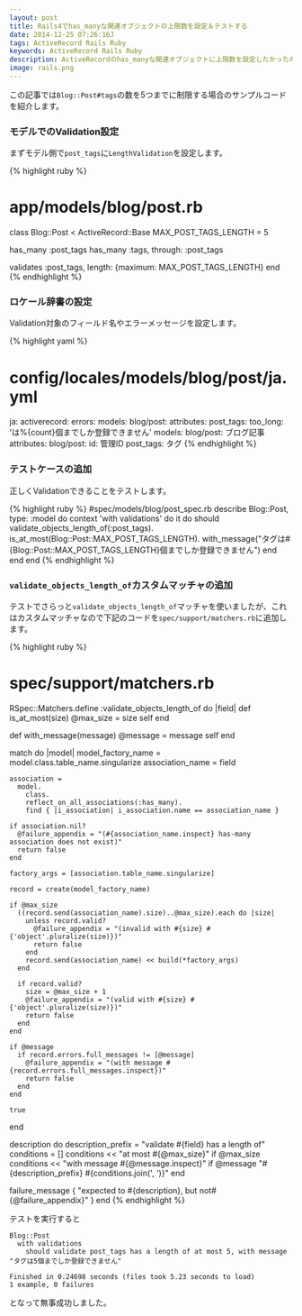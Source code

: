 ```yaml
---
layout: post
title: Rails4でhas_manyな関連オブジェクトの上限数を設定＆テストする
date: 2014-12-25 07:26:16J
tags: ActiveRecord Rails Ruby
keywords: ActiveRecord Rails Ruby
description: ActiveRecordのhas_manyな関連オブジェクトに上限数を設定したかったのでやってみました。
image: rails.png
---
```


この記事では`Blog::Post#tags`の数を5つまでに制限する場合のサンプルコードを紹介します。

### モデルでのValidation設定

まずモデル側で`post_tags`に`LengthValidation`を設定します。

{% highlight ruby %}
# app/models/blog/post.rb
class Blog::Post < ActiveRecord::Base
  MAX_POST_TAGS_LENGTH = 5

  has_many :post_tags
  has_many :tags, through: :post_tags

  validates :post_tags, length: {maximum: MAX_POST_TAGS_LENGTH}
end
{% endhighlight %}

### ロケール辞書の設定

Validation対象のフィールド名やエラーメッセージを設定します。

{% highlight yaml %}
# config/locales/models/blog/post/ja.yml
ja:
  activerecord:
    errors:
      models:
        blog/post:
          attributes:
            post_tags:
              too_long: 'は%{count}個までしか登録できません'
    models:
      blog/post: ブログ記事
    attributes:
      blog/post:
        id: 管理ID
        post_tags: タグ
{% endhighlight %}

### テストケースの追加

正しくValidationできることをテストします。

{% highlight ruby %}
#spec/models/blog/post_spec.rb
describe Blog::Post, type: :model do
  context 'with validations' do
    it do
      should validate_objects_length_of(:post_tags).
               is_at_most(Blog::Post::MAX_POST_TAGS_LENGTH).
               with_message("タグは#{Blog::Post::MAX_POST_TAGS_LENGTH}個までしか登録できません")
    end
  end
end
{% endhighlight %}

### `validate_objects_length_of`カスタムマッチャの追加

テストでさらっと`validate_objects_length_of`マッチャを使いましたが、これはカスタムマッチャなので下記のコードを`spec/support/matchers.rb`に追加します。

{% highlight ruby %}
# spec/support/matchers.rb
RSpec::Matchers.define :validate_objects_length_of do |field|
  def is_at_most(size)
    @max_size = size
    self
  end

  def with_message(message)
    @message = message
    self
  end

  match do |model|
    model_factory_name = model.class.table_name.singularize
    association_name = field

    association =
      model.
        class.
        reflect_on_all_associations(:has_many).
        find { |i_association| i_association.name == association_name }

    if association.nil?
      @failure_appendix = "(#{association_name.inspect} has-many association does not exist)"
      return false
    end

    factory_args = [association.table_name.singularize]

    record = create(model_factory_name)

    if @max_size
      ((record.send(association_name).size)..@max_size).each do |size|
        unless record.valid?
          @failure_appendix = "(invalid with #{size} #{'object'.pluralize(size)})"
          return false
        end
        record.send(association_name) << build(*factory_args)
      end

      if record.valid?
        size = @max_size + 1
        @failure_appendix = "(valid with #{size} #{'object'.pluralize(size)})"
        return false
      end
    end

    if @message
      if record.errors.full_messages != [@message]
        @failure_appendix = "(with message #{record.errors.full_messages.inspect})"
        return false
      end
    end

    true
  end

  description do
    description_prefix = "validate #{field} has a length of"
    conditions = []
    conditions << "at most #{@max_size}" if @max_size
    conditions << "with message #{@message.inspect}" if @message
    "#{description_prefix} #{conditions.join(', ')}"
  end

  failure_message { "expected to #{description}, but not#{@failure_appendix}" }
end
{% endhighlight %}

テストを実行すると

    Blog::Post
      with validations
        should validate post_tags has a length of at most 5, with message "タグは5個までしか登録できません"

    Finished in 0.24698 seconds (files took 5.23 seconds to load)
    1 example, 0 failures

となって無事成功しました。

